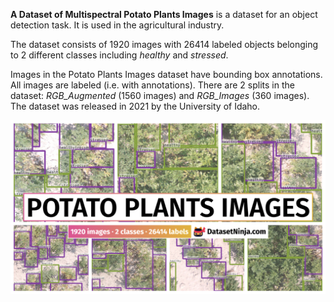 **A Dataset of Multispectral Potato Plants Images** is a dataset for an object detection task. It is used in the agricultural industry. 

The dataset consists of 1920 images with 26414 labeled objects belonging to 2 different classes including *healthy* and *stressed*.

Images in the Potato Plants Images dataset have bounding box annotations. All images are labeled (i.e. with annotations). There are 2 splits in the dataset: *RGB_Augmented* (1560 images) and *RGB_Images* (360 images). The dataset was released in 2021 by the University of Idaho.

<img src="https://github.com/dataset-ninja/potato-plants-images/raw/main/visualizations/poster.png">
